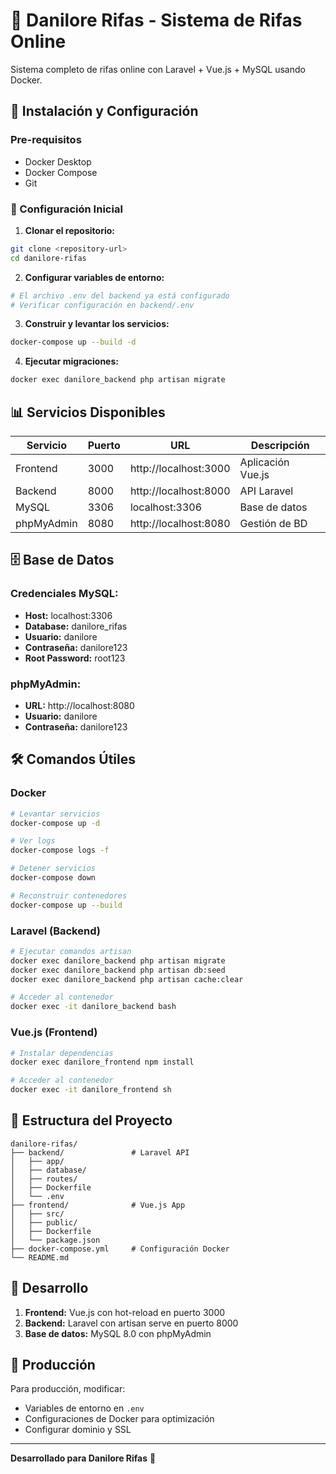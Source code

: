 # 🎯 Danilore Rifas - Sistema de Rifas Online

Sistema completo de rifas online con Laravel + Vue.js + MySQL usando Docker.

## 🚀 Instalación y Configuración

### Pre-requisitos
- Docker Desktop
- Docker Compose
- Git

### 🔧 Configuración Inicial

1. **Clonar el repositorio:**
```bash
git clone <repository-url>
cd danilore-rifas
```

2. **Configurar variables de entorno:**
```bash
# El archivo .env del backend ya está configurado
# Verificar configuración en backend/.env
```

3. **Construir y levantar los servicios:**
```bash
docker-compose up --build -d
```

4. **Ejecutar migraciones:**
```bash
docker exec danilore_backend php artisan migrate
```

## 📊 Servicios Disponibles

| Servicio | Puerto | URL | Descripción |
|----------|--------|-----|-------------|
| Frontend | 3000 | http://localhost:3000 | Aplicación Vue.js |
| Backend | 8000 | http://localhost:8000 | API Laravel |
| MySQL | 3306 | localhost:3306 | Base de datos |
| phpMyAdmin | 8080 | http://localhost:8080 | Gestión de BD |

## 🗄️ Base de Datos

### Credenciales MySQL:
- **Host:** localhost:3306
- **Database:** danilore_rifas
- **Usuario:** danilore
- **Contraseña:** danilore123
- **Root Password:** root123

### phpMyAdmin:
- **URL:** http://localhost:8080
- **Usuario:** danilore
- **Contraseña:** danilore123

## 🛠️ Comandos Útiles

### Docker
```bash
# Levantar servicios
docker-compose up -d

# Ver logs
docker-compose logs -f

# Detener servicios
docker-compose down

# Reconstruir contenedores
docker-compose up --build
```

### Laravel (Backend)
```bash
# Ejecutar comandos artisan
docker exec danilore_backend php artisan migrate
docker exec danilore_backend php artisan db:seed
docker exec danilore_backend php artisan cache:clear

# Acceder al contenedor
docker exec -it danilore_backend bash
```

### Vue.js (Frontend)
```bash
# Instalar dependencias
docker exec danilore_frontend npm install

# Acceder al contenedor
docker exec -it danilore_frontend sh
```

## 📁 Estructura del Proyecto

```
danilore-rifas/
├── backend/               # Laravel API
│   ├── app/
│   ├── database/
│   ├── routes/
│   ├── Dockerfile
│   └── .env
├── frontend/              # Vue.js App
│   ├── src/
│   ├── public/
│   ├── Dockerfile
│   └── package.json
├── docker-compose.yml     # Configuración Docker
└── README.md
```

## 🎯 Desarrollo

1. **Frontend:** Vue.js con hot-reload en puerto 3000
2. **Backend:** Laravel con artisan serve en puerto 8000
3. **Base de datos:** MySQL 8.0 con phpMyAdmin

## 🚀 Producción

Para producción, modificar:
- Variables de entorno en `.env`
- Configuraciones de Docker para optimización
- Configurar dominio y SSL

---

**Desarrollado para Danilore Rifas** 🎲
